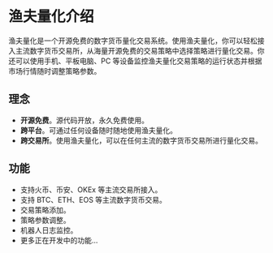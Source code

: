 # 渔夫量化介绍

渔夫量化是一个开源免费的数字货币量化交易系统。使用渔夫量化，你可以轻松接入主流数字货币交易所，从海量开源免费的交易策略中选择策略进行量化交易。你还可以使用手机、平板电脑、PC 等设备监控渔夫量化交易策略的运行状态并根据市场行情随时调整策略参数。

## 理念

- **开源免费**。源代码开放，永久免费使用。
- **跨平台**。可通过任何设备随时随地使用渔夫量化。
- **跨交易所**。使用渔夫量化，可以在任何主流的数字货币交易所进行量化交易。

## 功能

- 支持火币、币安、OKEx 等主流交易所接入。
- 支持 BTC、ETH、EOS 等主流数字货币交易。
- 交易策略添加。
- 策略参数调整。
- 机器人日志监控。
- 更多正在开发中的功能...

